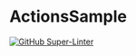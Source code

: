 # ActionsSample

[![GitHub Super-Linter](https://github.com/sclaypool-shadow/ActionsSample/workflows/Lint%20Code%20Base/badge.svg)](https://github.com/marketplace/actions/super-linter)

